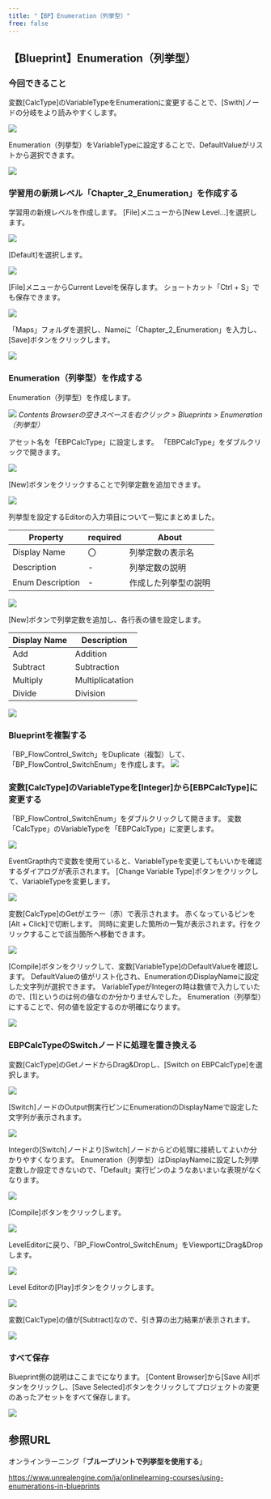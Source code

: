 ```yaml
---
title: "【BP】Enumeration（列挙型）"
free: false
---
```


## 【Blueprint】Enumeration（列挙型）

### 今回できること

変数[CalcType]のVariableTypeをEnumerationに変更することで、[Swith]ノードの分岐をより読みやすくします。

![](/images/books/ue5_starter_cpp_and_bp_001/chap_02_bp-enumeration/2022-01-24-10-35-50.png)

Enumeration（列挙型）をVariableTypeに設定することで、DefaultValueがリストから選択できます。

![](/images/books/ue5_starter_cpp_and_bp_001/chap_02_bp-enumeration/2022-01-24-10-37-33.png)

### 学習用の新規レベル「Chapter_2_Enumeration」を作成する

学習用の新規レベルを作成します。
[File]メニューから[New Level…]を選択します。

![](/images/books/ue5_starter_cpp_and_bp_001/chap_02_bp-enumeration/2022-01-24-08-49-02.png)

[Default]を選択します。

![](/images/books/ue5_starter_cpp_and_bp_001/chap_02_bp-enumeration/2022-01-24-08-49-18.png)

[File]メニューからCurrent Levelを保存します。
ショートカット「Ctrl + S」でも保存できます。

![](/images/books/ue5_starter_cpp_and_bp_001/chap_02_bp-print_string/2022-01-26-22-32-19.png)

「Maps」フォルダを選択し、Nameに「Chapter_2_Enumeration」を入力し、[Save]ボタンをクリックします。

![](/images/books/ue5_starter_cpp_and_bp_001/chap_02_bp-enumeration/2022-01-24-08-52-19.png)


### Enumeration（列挙型）を作成する

Enumeration（列挙型）を作成します。

![](/images/books/ue5_starter_cpp_and_bp_001/chap_02_bp-enumeration/2022-01-24-09-04-13.png)
*Contents Browserの空きスペースを右クリック > Blueprints > Enumeration（列挙型）*

アセット名を「EBPCalcType」に設定します。
「EBPCalcType」をダブルクリックで開きます。

![](/images/books/ue5_starter_cpp_and_bp_001/chap_02_bp-enumeration/2022-02-13-15-47-45.png)

[New]ボタンをクリックすることで列挙定数を追加できます。

![](/images/books/ue5_starter_cpp_and_bp_001/chap_02_bp-enumeration/2022-02-13-15-49-11.png)

列挙型を設定するEditorの入力項目について一覧にまとめました。

| Property         | required | About                |
| ---------------- | -------- | -------------------- |
| Display Name     | 〇       | 列挙定数の表示名     |
| Description      | -        | 列挙定数の説明       |
| Enum Description | -        | 作成した列挙型の説明 |

![](/images/books/ue5_starter_cpp_and_bp_001/chap_02_bp-enumeration/2022-02-13-15-53-04.png)

[New]ボタンで列挙定数を追加し、各行表の値を設定します。

| Display Name | Description      |
| ------------ | ---------------- |
| Add          | Addition         |
| Subtract     | Subtraction      |
| Multiply     | Multiplicatation |
| Divide       | Division         |

![](/images/books/ue5_starter_cpp_and_bp_001/chap_02_bp-enumeration/2022-02-13-15-54-15.png)

### Blueprintを複製する

「BP_FlowControl_Switch」をDuplicate（複製）して、「BP_FlowControl_SwitchEnum」を作成します。
![](/images/books/ue5_starter_cpp_and_bp_001/chap_02_bp-enumeration/2022-01-24-09-01-54.png)


### 変数[CalcType]のVariableTypeを[Integer]から[EBPCalcType]に変更する

「BP_FlowControl_SwitchEnum」をダブルクリックして開きます。
変数「CalcType」のVariableTypeを「EBPCalcType」に変更します。

![](/images/books/ue5_starter_cpp_and_bp_001/chap_02_bp-enumeration/2022-02-13-15-56-47.png)

EventGrapth内で変数を使用ていると、VariableTypeを変更してもいいかを確認するダイアログが表示されます。
[Change Variable Type]ボタンをクリックして、VariableTypeを変更します。

![](/images/books/ue5_starter_cpp_and_bp_001/chap_02_bp-enumeration/2022-01-24-09-53-09.png)

変数[CalcType]のGetがエラー（赤）で表示されます。
赤くなっているピンを[Alt + Click]で切断します。
同時に変更した箇所の一覧が表示されます。行をクリックすることで該当箇所へ移動できます。

![](/images/books/ue5_starter_cpp_and_bp_001/chap_02_bp-enumeration/2022-02-13-16-01-05.png)

[Compile]ボタンをクリックして、変数[VariableType]のDefaultValueを確認します。
DefaultValueの値がリスト化され、EnumerationのDisplayNameに設定した文字列が選択できます。
VariableTypeがIntegerの時は数値で入力していたので、[1]というのは何の値なのか分かりませんでした。
Enumeration（列挙型）にすることで、何の値を設定するのか明確になります。

![](/images/books/ue5_starter_cpp_and_bp_001/chap_02_bp-enumeration/2022-02-13-16-03-16.png)

### EBPCalcTypeのSwitchノードに処理を置き換える

変数[CalcType]のGetノードからDrag&Dropし、[Switch on EBPCalcType]を選択します。

![](/images/books/ue5_starter_cpp_and_bp_001/chap_02_bp-enumeration/2022-02-13-16-04-50.png)

[Switch]ノードのOutput側実行ピンにEnumerationのDisplayNameで設定した文字列が表示されます。

![](/images/books/ue5_starter_cpp_and_bp_001/chap_02_bp-enumeration/2022-02-13-16-06-05.png)

Integerの[Switch]ノードより[Switch]ノードからどの処理に接続してよいか分かりやすくなります。
Enumeration（列挙型）はDisplayNameに設定した列挙定数しか設定できないので、「Default」実行ピンのようなあいまいな表現がなくなります。

![](/images/books/ue5_starter_cpp_and_bp_001/chap_02_bp-enumeration/2022-02-13-16-08-21.png)

[Compile]ボタンをクリックします。

![](/images/books/ue5_starter_cpp_and_bp_001/chap_02_bp-enumeration/2022-01-24-10-20-57.png)

LevelEditorに戻り、「BP_FlowControl_SwitchEnum」をViewportにDrag&Dropします。

![](/images/books/ue5_starter_cpp_and_bp_001/chap_02_bp-enumeration/2022-02-13-16-10-37.png)

Level Editorの[Play]ボタンをクリックします。

![](/images/books/ue5_starter_cpp_and_bp_001/chap_02_bp-enumeration/2022-01-24-10-21-20.png)

変数[CalcType]の値が[Subtract]なので、引き算の出力結果が表示されます。

![](/images/books/ue5_starter_cpp_and_bp_001/chap_02_bp-enumeration/2022-01-24-10-21-59.png)

### すべて保存

Blueprint側の説明はここまでになります。
[Content Browser]から[Save All]ボタンをクリックし、[Save Selected]ボタンをクリックしてプロジェクトの変更のあったアセットをすべて保存します。

![](/images/books/ue5_starter_cpp_and_bp_001/chap_02_bp-enumeration/2022-02-13-16-11-41.png)

## 参照URL

オンラインラーニング「**ブループリントで列挙型を使用する**」

https://www.unrealengine.com/ja/onlinelearning-courses/using-enumerations-in-blueprints

